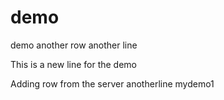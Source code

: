 # demo
demo
another row
another line

This is a new line for the demo

Adding row from the server
anotherline
mydemo1
